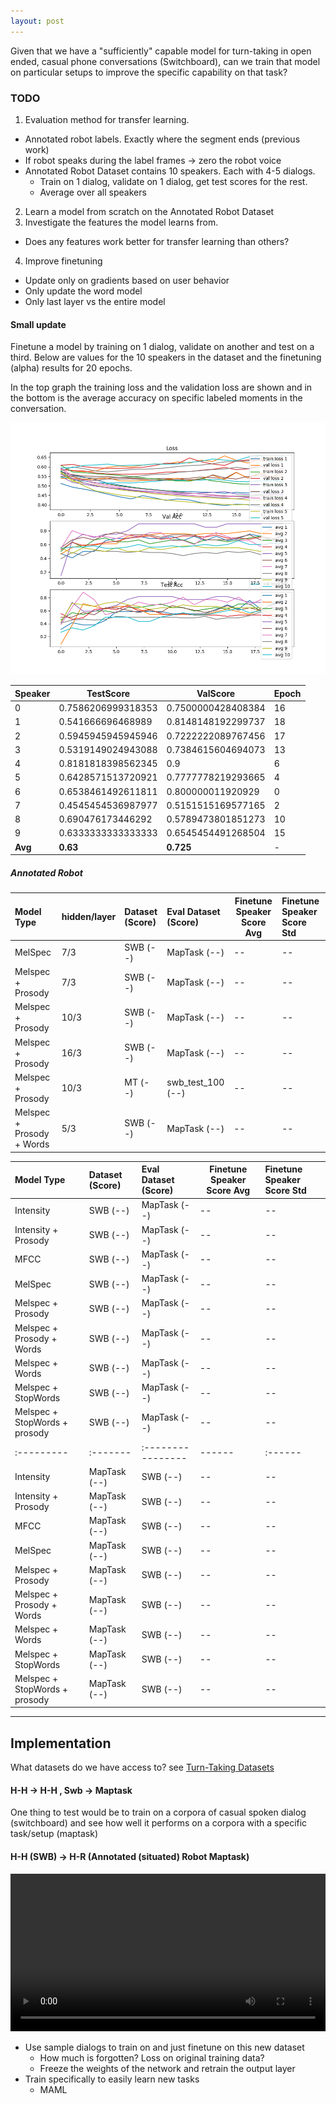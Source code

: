 ```yaml
---
layout: post
---
```



Given that we have a "sufficiently" capable model for turn-taking in open ended, casual
phone conversations (Switchboard), can we train that model on particular setups to improve the specific
capability on that task?


<!--more-->


### TODO
1. Evaluation method for transfer learning.
  - Annotated robot labels. Exactly where the segment ends (previous work)
  - If robot speaks during the label frames -> zero the robot voice
  - Annotated Robot Dataset contains 10 speakers. Each with 4-5 dialogs.
    - Train on 1 dialog, validate on 1 dialog, get test scores for the rest.
    - Average over all speakers
2. Learn a model from scratch on the Annotated Robot Dataset
3. Investigate the features the model learns from.
  - Does any features work better for transfer learning than others?
4. Improve finetuning
  - Update only on gradients based on user behavior
  - Only update the word model
  - Only last layer vs the entire model


#### Small update

Finetune a model by training on 1 dialog, validate on another and test on a third. Below are values
for the 10 speakers in the dataset and the finetuning (alpha) results for 20 epochs.

In the top graph the training loss and the validation loss are shown and in the bottom is the
average accuracy on specific labeled moments in the conversation.

<img src="/images/turntaking/tt_finetune/finetune_10speakers.png" alt=""/>


| Speaker | TestScore | ValScore | Epoch |
| :------ | --------- | -------- | ----- |
| 0 | 0.7586206999318353 | 0.7500000428408384 | 16 |
| 1 | 0.541666696468989 | 0.8148148192299737 | 18 |
| 2 | 0.5945945945945946 | 0.7222222089767456 | 17 |
| 3 | 0.5319149024943088 | 0.7384615604694073 | 13 |
| 4 | 0.8181818398562345 | 0.9 | 6 |
| 5 | 0.6428571513720921 | 0.7777778219293665 | 4 |
| 6 | 0.6538461492611811 | 0.800000011920929 | 0 |
| 7 | 0.4545454536987977 | 0.5151515169577165 | 2 |
| 8 | 0.690476173446292 | 0.5789473801851273 | 10 |
| 9 | 0.6333333333333333 | 0.6545454491268504 | 15 |
| **Avg** | **0.63** | **0.725** | -  |




##### Annotated Robot

|                    Model Type | hidden/layer | Dataset (Score) | Eval Dataset (Score) | Finetune Speaker Score Avg | Finetune Speaker Score Std |
|                    :--------- |:-- | :-------         | :------- | ------ | :------                    |
|                       MelSpec |7/3 | SWB (--)              | MapTask (--) |     -- | --                         |
|             Melspec + Prosody |7/3 | SWB (--)              | MapTask (--) |     -- | --                         |
|             Melspec + Prosody |10/3 | SWB (--)              | MapTask (--) |     -- | --                         |
|             Melspec + Prosody |16/3 | SWB (--)              | MapTask (--) |     -- | --                         |
|             Melspec + Prosody |10/3 | MT (--)              | swb_test_100 (--) |     -- | --                         |
|     Melspec + Prosody + Words |5/3 | SWB (--)              | MapTask (--) |     -- | --                         |

|                    Model Type | Dataset (Score) | Eval Dataset (Score) | Finetune Speaker Score Avg | Finetune Speaker Score Std |
|                    :--------- | :-------         | :------- | ------ | :------                    |
|                     Intensity | SWB (--)              | MapTask (--) |     -- | --                         |
|           Intensity + Prosody | SWB (--)              | MapTask (--) |     -- | --                         |
|                          MFCC | SWB (--)              | MapTask (--) |     -- | --                         |
|                       MelSpec | SWB (--)              | MapTask (--) |     -- | --                         |
|             Melspec + Prosody | SWB (--)              | MapTask (--) |     -- | --                         |
|     Melspec + Prosody + Words | SWB (--)              | MapTask (--) |     -- | --                         |
|               Melspec + Words | SWB (--)              | MapTask (--) |     -- | --                         |
|           Melspec + StopWords | SWB (--)              | MapTask (--) |     -- | --                         |
| Melspec + StopWords + prosody | SWB (--)              | MapTask (--) |     -- | --                         |
|                    :--------- | :-------         | :---------------- | ------ | :------                    |
|                     Intensity | MapTask (--)          | SWB (--) |     -- | --                         |
|           Intensity + Prosody | MapTask (--)          | SWB (--) |     -- | --                         |
|                          MFCC | MapTask (--)          | SWB (--) |     -- | --                         |
|                       MelSpec | MapTask (--)          | SWB (--) |     -- | --                         |
|             Melspec + Prosody | MapTask (--)          | SWB (--) |     -- | --                         |
|     Melspec + Prosody + Words | MapTask (--)          | SWB (--) |     -- | --                         |
|               Melspec + Words | MapTask (--)          | SWB (--) |     -- | --                         |
|           Melspec + StopWords | MapTask (--)          | SWB (--) |     -- | --                         |
| Melspec + StopWords + prosody | MapTask (--)          | SWB (--) |     -- | --                         |


---------------------------------

## Implementation
What datasets do we have access to? see [Turn-Taking Datasets](/Turn-Taking-Datasets/index.html)
#### H-H -> H-H , Swb -> Maptask

One thing to test would be to train on a corpora of casual spoken dialog
(switchboard) and see how well it performs on a corpora with a specific
task/setup (maptask)


#### H-H (SWB) -> H-R (Annotated (situated) Robot Maptask)


<video width="100%" controls>
  <source src="/images/turntaking/tt_finetune/4_grid_vids.mp4" type="video/mp4">
  Your browser does not support HTML5 video.
</video>

* Use sample dialogs to train on and just finetune on this new dataset
  - How much is forgotten? Loss on original training data?
  - Freeze the weights of the network and retrain the output layer
* Train specifically to easily learn new tasks
  - MAML




